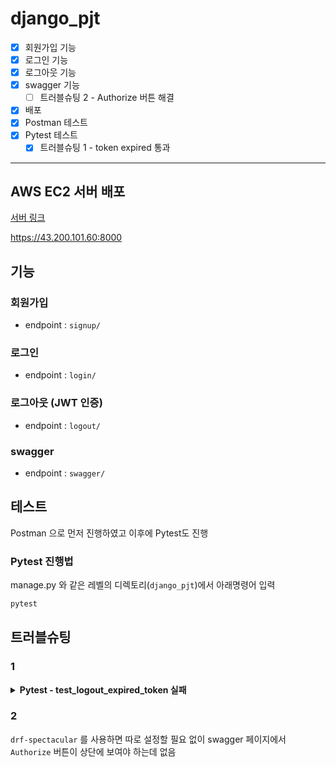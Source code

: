 # django_pjt

- [x] 회원가입 기능
- [x] 로그인 기능
- [x] 로그아웃 기능
- [x] swagger 기능
  - [ ] 트러블슈팅 2 - Authorize 버튼 해결
- [x] 배포
- [x] Postman 테스트
- [x] Pytest 테스트
  - [x] 트러블슈팅 1 - token expired 통과

---
## AWS EC2 서버 배포
[서버 링크](43.200.101.60:8000/swagger)

https://43.200.101.60:8000

## 기능
### 회원가입
- endpoint : `signup/`


### 로그인
- endpoint : `login/`

### 로그아웃 (JWT 인증)
- endpoint : `logout/`
  
### swagger
- endpoint : `swagger/`

## 테스트
Postman 으로 먼저 진행하였고 이후에 Pytest도 진행

### Pytest 진행법
manage.py 와 같은 레벨의 디렉토리(`django_pjt`)에서 아래명령어 입력
```zsh
pytest
```

## 트러블슈팅
### 1

<details>
<summary><b>Pytest - test_logout_expired_token 실패</b></summary>
<div markdown="1">

<details>
<summary><b>Pytest 진행 내용 - 실패</b></summary>
<div markdown="1">

```zsh
❯ pytest
========================================== test session starts ===========================================
platform darwin -- Python 3.10.10, pytest-8.4.0, pluggy-1.6.0
django: version: 4.2, settings: django_pjt.settings (from ini)
rootdir: /Users/nyum76/Documents/project/django_pjt
configfile: pytest.ini
plugins: django-4.11.1
collected 7 items                                                                                        

accounts/test_accounts.py ......F                                                                  [100%]

================================================ FAILURES ================================================
_______________________________________ test_logout_expired_token ________________________________________

settings = <pytest_django.fixtures.SettingsWrapper object at 0x1076f7df0>

    @pytest.mark.django_db
    def test_logout_expired_token(settings):
        import time
        from datetime import timedelta
        from rest_framework_simplejwt.tokens import RefreshToken
        from django.urls import reverse
        from rest_framework.test import APIClient
        from django.contrib.auth import get_user_model
    
        # 1. settings 변경
        settings.SIMPLE_JWT["ACCESS_TOKEN_LIFETIME"] = timedelta(seconds=1)
        # 2. simplejwt settings reload
        importlib.reload(jwt_settings)
    
        User = get_user_model()
        user = User.objects.create_user(username="expireuser", password="expirepass", nickname="expire")
        refresh = RefreshToken.for_user(user)
        access_token = str(refresh.access_token)
    
        time.sleep(2)
    
        client = APIClient()
        logout_url = reverse('logout')
        client.credentials(HTTP_AUTHORIZATION=f'Bearer {access_token}')
        response = client.post(logout_url)
>       assert response.status_code == 401
E       assert 200 == 401
E        +  where 200 = <Response status_code=200, "application/json">.status_code

accounts/test_accounts.py:111: AssertionError
======================================== short test summary info =========================================
FAILED accounts/test_accounts.py::test_logout_expired_token - assert 200 == 401
====================================== 1 failed, 6 passed in 3.12s =======================================
```

</div>
</details>

Postman 에서는 만료된 토큰으로 로그아웃시 아래와 같이 떴는데
```
{
    "error": {
        "code": "TOKEN_EXPIRED",
        "message": "토큰이 만료되었습니다."
    }
}
```

Pytest 로 진행했을 때 401 로 나와야할 게 200 OK 이 되어버림

---

SIMPLE_JWT 설정 변경이 토큰 발급에 반영되지 않음
`@override_settings(SIMPLE_JWT=...)`는 Django의 settings만 바꿈
하지만 `rest_framework_simplejwt`는 내부적으로 settings를 캐싱함
Pytest에서 settings를 바꿔도, 이미 임포트된 시점의 설정이 계속 사용될 수 있음..
즉, 토큰을 발급할 때 실제로는 여전히 기본 만료시간(1분)이 적용되고,
테스트에서 2초 기다려도 토큰이 만료되지 않은 상태가 됨.

➡️ `settings.py` 의 ACCESS_TOKEN_LIFETIME 값을 1분에서 1초로 변경

```py
# 변경 전
"ACCESS_TOKEN_LIFETIME": timedelta(minutes=1),

# 변경 후
"ACCESS_TOKEN_LIFETIME": timedelta(seconds=1),
```

<details>
<summary><b>Pytest 진행 내용 - 성공</b></summary>
<div markdown="1">

```zsh
❯ pytest
========================================== test session starts ===========================================
platform darwin -- Python 3.10.10, pytest-8.4.0, pluggy-1.6.0
django: version: 4.2, settings: django_pjt.settings (from ini)
rootdir: /Users/nyum76/Documents/project/django_pjt
configfile: pytest.ini
plugins: django-4.11.1
collected 7 items                                                                                        

accounts/test_accounts.py .......                                                                  [100%]

=========================================== 7 passed in 2.96s ============================================
```


</div>
</details>

</div>
</details>

### 2
`drf-spectacular` 를 사용하면 따로 설정할 필요 없이 swagger 페이지에서 `Authorize` 버튼이 상단에 보여야 하는데 없음